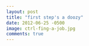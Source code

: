 ```yaml
---
layout: post
title: "first step's a doozy"
date: 2012-06-25 -0500
image: ctrl-fing-a-job.jpg
comments: true
---
```



